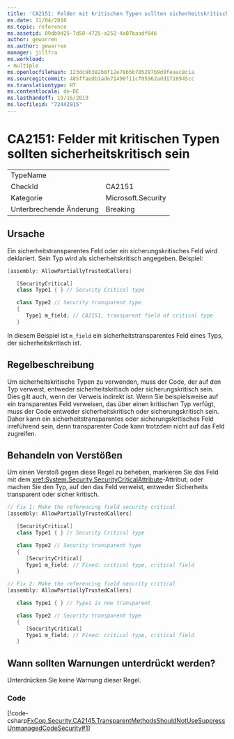```yaml
---
title: 'CA2151: Felder mit kritischen Typen sollten sicherheitskritisch sein'
ms.date: 11/04/2016
ms.topic: reference
ms.assetid: 09db9d25-7d58-4725-a252-4a07baadf046
author: gewarren
ms.author: gewarren
manager: jillfra
ms.workload:
- multiple
ms.openlocfilehash: 123dc9b382b0f12e78b5b705287b9d9feaac8c1a
ms.sourcegitcommit: 485ffaedb1ade71490f11cf05962add1718945cc
ms.translationtype: HT
ms.contentlocale: de-DE
ms.lasthandoff: 10/16/2019
ms.locfileid: "72442915"
---
```

# <a name="ca2151-fields-with-critical-types-should-be-security-critical"></a>CA2151: Felder mit kritischen Typen sollten sicherheitskritisch sein

|||
|-|-|
|TypeName||
|CheckId|CA2151|
|Kategorie|Microsoft.Security|
|Unterbrechende Änderung|Breaking|

## <a name="cause"></a>Ursache

Ein sicherheitstransparentes Feld oder ein sicherungskritisches Feld wird deklariert. Sein Typ wird als sicherheitskritisch angegeben. Beispiel:

```csharp
[assembly: AllowPartiallyTrustedCallers]

   [SecurityCritical]
   class Type1 { } // Security Critical type

   class Type2 // Security transparent type
   {
      Type1 m_field; // CA2151, transparent field of critical type
   }
```

In diesem Beispiel ist `m_field` ein sicherheitstransparentes Feld eines Typs, der sicherheitskritisch ist.

## <a name="rule-description"></a>Regelbeschreibung

Um sicherheitskritische Typen zu verwenden, muss der Code, der auf den Typ verweist, entweder sicherheitskritisch oder sicherungskritisch sein. Dies gilt auch, wenn der Verweis indirekt ist. Wenn Sie beispielsweise auf ein transparentes Feld verweisen, das über einen kritischen Typ verfügt, muss der Code entweder sicherheitskritisch oder sicherungskritisch sein. Daher kann ein sicherheitstransparentes oder sicherungskritisches Feld irreführend sein, denn transparenter Code kann trotzdem nicht auf das Feld zugreifen.

## <a name="how-to-fix-violations"></a>Behandeln von Verstößen

Um einen Verstoß gegen diese Regel zu beheben, markieren Sie das Feld mit dem <xref:System.Security.SecurityCriticalAttribute>-Attribut, oder machen Sie den Typ, auf den das Feld verweist, entweder Sicherheits transparent oder sicher kritisch.

```csharp
// Fix 1: Make the referencing field security critical
[assembly: AllowPartiallyTrustedCallers]

   [SecurityCritical]
   class Type1 { } // Security Critical type

   class Type2 // Security transparent type
   {
      [SecurityCritical]
      Type1 m_field; // Fixed: critical type, critical field
   }

// Fix 2: Make the referencing field security critical
[assembly: AllowPartiallyTrustedCallers]

   class Type1 { } // Type1 is now transparent

   class Type2 // Security transparent type
   {
      [SecurityCritical]
      Type1 m_field; // Fixed: critical type, critical field
   }
```

## <a name="when-to-suppress-warnings"></a>Wann sollten Warnungen unterdrückt werden?

Unterdrücken Sie keine Warnung dieser Regel.

### <a name="code"></a>Code

[!code-csharp[FxCop.Security.CA2145.TransparentMethodsShouldNotUseSuppressUnmanagedCodeSecurity#1](../code-quality/codesnippet/CSharp/ca2151-fields-with-critical-types-should-be-security-critical_1.cs)]
